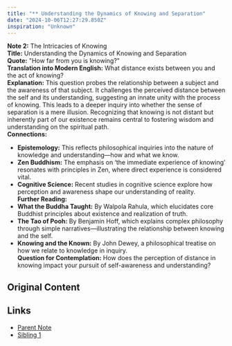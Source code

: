 ```yaml
---
title: "** Understanding the Dynamics of Knowing and Separation"
date: "2024-10-06T12:27:29.850Z"
inspiration: "Unknown"
---
```


**Note 2:** The Intricacies of Knowing  
**Title:** Understanding the Dynamics of Knowing and Separation  
**Quote:** "How far from you is knowing?"  
**Translation into Modern English:** What distance exists between you and the act of knowing?  
**Explanation:** This question probes the relationship between a subject and the awareness of that subject. It challenges the perceived distance between the self and its understanding, suggesting an innate unity with the process of knowing. This leads to a deeper inquiry into whether the sense of separation is a mere illusion. Recognizing that knowing is not distant but inherently part of our existence remains central to fostering wisdom and understanding on the spiritual path.  
**Connections:**  
- **Epistemology:** This reflects philosophical inquiries into the nature of knowledge and understanding—how and what we know.  
- **Zen Buddhism:** The emphasis on ‘the immediate experience of knowing’ resonates with principles in Zen, where direct experience is considered vital.  
- **Cognitive Science:** Recent studies in cognitive science explore how perception and awareness shape our understanding of reality.  
**Further Reading:**  
- **What the Buddha Taught:** By Walpola Rahula, which elucidates core Buddhist principles about existence and realization of truth.  
- **The Tao of Pooh:** By Benjamin Hoff, which explains complex philosophy through simple narratives—illustrating the relationship between knowing and the self.  
- **Knowing and the Known:** By John Dewey, a philosophical treatise on how we relate to knowledge in inquiry.  
**Question for Contemplation:** How does the perception of distance in knowing impact your pursuit of self-awareness and understanding?

## Original Content



## Links

- [Parent Note](/parent-note.md)
- [Sibling 1](/zettel1.md)
